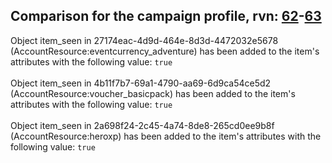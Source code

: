## Comparison for the campaign profile, rvn: [62](https://github.com/PRO100KatYT/FortniteProfileRevisions/tree/main/profiles/campaign/62%20campaign.json)-[63](https://github.com/PRO100KatYT/FortniteProfileRevisions/tree/main/profiles/campaign/63%20campaign.json)

Object item_seen in 27174eac-4d9d-464e-8d3d-4472032e5678 (AccountResource:eventcurrency_adventure) has been added to the item's attributes with the following value: `true`
<br><br>
Object item_seen in 4b11f7b7-69a1-4790-aa69-6d9ca54ce5d2 (AccountResource:voucher_basicpack) has been added to the item's attributes with the following value: `true`
<br><br>
Object item_seen in 2a698f24-2c45-4a74-8de8-265cd0ee9b8f (AccountResource:heroxp) has been added to the item's attributes with the following value: `true`
<br><br>
